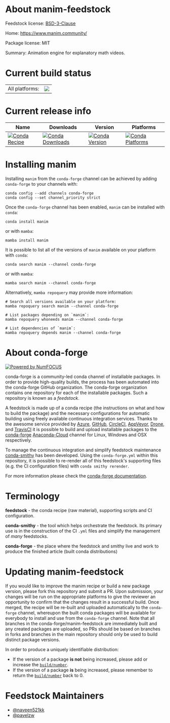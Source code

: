 About manim-feedstock
=====================

Feedstock license: [BSD-3-Clause](https://github.com/conda-forge/manim-feedstock/blob/main/LICENSE.txt)

Home: https://www.manim.community/

Package license: MIT

Summary: Animation engine for explanatory math videos.

Current build status
====================


<table><tr><td>All platforms:</td>
    <td>
      <a href="https://dev.azure.com/conda-forge/feedstock-builds/_build/latest?definitionId=17026&branchName=main">
        <img src="https://dev.azure.com/conda-forge/feedstock-builds/_apis/build/status/manim-feedstock?branchName=main">
      </a>
    </td>
  </tr>
</table>

Current release info
====================

| Name | Downloads | Version | Platforms |
| --- | --- | --- | --- |
| [![Conda Recipe](https://img.shields.io/badge/recipe-manim-green.svg)](https://anaconda.org/conda-forge/manim) | [![Conda Downloads](https://img.shields.io/conda/dn/conda-forge/manim.svg)](https://anaconda.org/conda-forge/manim) | [![Conda Version](https://img.shields.io/conda/vn/conda-forge/manim.svg)](https://anaconda.org/conda-forge/manim) | [![Conda Platforms](https://img.shields.io/conda/pn/conda-forge/manim.svg)](https://anaconda.org/conda-forge/manim) |

Installing manim
================

Installing `manim` from the `conda-forge` channel can be achieved by adding `conda-forge` to your channels with:

```
conda config --add channels conda-forge
conda config --set channel_priority strict
```

Once the `conda-forge` channel has been enabled, `manim` can be installed with `conda`:

```
conda install manim
```

or with `mamba`:

```
mamba install manim
```

It is possible to list all of the versions of `manim` available on your platform with `conda`:

```
conda search manim --channel conda-forge
```

or with `mamba`:

```
mamba search manim --channel conda-forge
```

Alternatively, `mamba repoquery` may provide more information:

```
# Search all versions available on your platform:
mamba repoquery search manim --channel conda-forge

# List packages depending on `manim`:
mamba repoquery whoneeds manim --channel conda-forge

# List dependencies of `manim`:
mamba repoquery depends manim --channel conda-forge
```


About conda-forge
=================

[![Powered by
NumFOCUS](https://img.shields.io/badge/powered%20by-NumFOCUS-orange.svg?style=flat&colorA=E1523D&colorB=007D8A)](https://numfocus.org)

conda-forge is a community-led conda channel of installable packages.
In order to provide high-quality builds, the process has been automated into the
conda-forge GitHub organization. The conda-forge organization contains one repository
for each of the installable packages. Such a repository is known as a *feedstock*.

A feedstock is made up of a conda recipe (the instructions on what and how to build
the package) and the necessary configurations for automatic building using freely
available continuous integration services. Thanks to the awesome service provided by
[Azure](https://azure.microsoft.com/en-us/services/devops/), [GitHub](https://github.com/),
[CircleCI](https://circleci.com/), [AppVeyor](https://www.appveyor.com/),
[Drone](https://cloud.drone.io/welcome), and [TravisCI](https://travis-ci.com/)
it is possible to build and upload installable packages to the
[conda-forge](https://anaconda.org/conda-forge) [Anaconda-Cloud](https://anaconda.org/)
channel for Linux, Windows and OSX respectively.

To manage the continuous integration and simplify feedstock maintenance
[conda-smithy](https://github.com/conda-forge/conda-smithy) has been developed.
Using the ``conda-forge.yml`` within this repository, it is possible to re-render all of
this feedstock's supporting files (e.g. the CI configuration files) with ``conda smithy rerender``.

For more information please check the [conda-forge documentation](https://conda-forge.org/docs/).

Terminology
===========

**feedstock** - the conda recipe (raw material), supporting scripts and CI configuration.

**conda-smithy** - the tool which helps orchestrate the feedstock.
                   Its primary use is in the construction of the CI ``.yml`` files
                   and simplify the management of *many* feedstocks.

**conda-forge** - the place where the feedstock and smithy live and work to
                  produce the finished article (built conda distributions)


Updating manim-feedstock
========================

If you would like to improve the manim recipe or build a new
package version, please fork this repository and submit a PR. Upon submission,
your changes will be run on the appropriate platforms to give the reviewer an
opportunity to confirm that the changes result in a successful build. Once
merged, the recipe will be re-built and uploaded automatically to the
`conda-forge` channel, whereupon the built conda packages will be available for
everybody to install and use from the `conda-forge` channel.
Note that all branches in the conda-forge/manim-feedstock are
immediately built and any created packages are uploaded, so PRs should be based
on branches in forks and branches in the main repository should only be used to
build distinct package versions.

In order to produce a uniquely identifiable distribution:
 * If the version of a package **is not** being increased, please add or increase
   the [``build/number``](https://docs.conda.io/projects/conda-build/en/latest/resources/define-metadata.html#build-number-and-string).
 * If the version of a package **is** being increased, please remember to return
   the [``build/number``](https://docs.conda.io/projects/conda-build/en/latest/resources/define-metadata.html#build-number-and-string)
   back to 0.

Feedstock Maintainers
=====================

* [@naveen521kk](https://github.com/naveen521kk/)
* [@pavelzw](https://github.com/pavelzw/)

